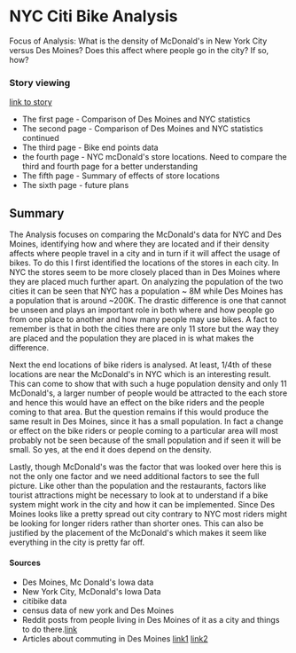 # NYC Citi Bike Analysis

Focus of Analysis: What is the density of McDonald's in New York City versus Des Moines? Does this affect where people go in the city? If so, how?

### Story viewing 

[link to story](https://public.tableau.com/profile/nethra3482#!/vizhome/Bikesharing_challenge_15994472237260/NYCDesMoinesMcDonaldscomparison?publish=yes "link to story")

* The first page - Comparison of Des Moines and NYC statistics
* The second page - Comparison of Des Moines and NYC statistics continued
* The third page - Bike end points data
* the fourth page - NYC mcDonald's store locations. Need to compare the third and fourth page for a better understanding
* The fifth page - Summary of effects of store locations 
* The sixth page - future plans 


## Summary

The Analysis focuses on comparing the McDonald's data for NYC and Des Moines, identifying how and where they are located and if their density affects where people travel in a city and in turn if it will affect the usage of bikes. 
To do this I first identified the locations of the stores in each city. In NYC the stores seem to be more closely placed than in Des Moines where they are placed much further apart. On analyzing the population of the two cities it can be seen that NYC has a population ~ 8M while Des Moines has a population that is around ~200K. The drastic difference is one that cannot be unseen and plays an important role in both where and how people go from one place to another and how many people may use bikes. A fact to remember is that in both the cities there are only 11 store but the way they are placed and the population they are placed in is what makes the difference. 

Next the end locations of bike riders is analysed. At least, 1/4th of these locations are near the McDonald's in NYC  which is an interesting result. This can come to show that with such a huge population density and only 11 McDonald's, a larger number of people would be attracted to the each store and hence this would have an effect on the bike riders and the people coming to that area. But the question remains if this would produce the same result in Des Moines, since it has a small population. In fact a change or effect on the bike riders or people coming to a particular area will most probably not be seen because of the small population and if seen it will be small. So yes, at the end it does depend on the density. 

Lastly, though McDonald's was the factor that was looked over here this is not the only one factor and we need additional factors to see the full picture. Like other than the population and the restaurants, factors like tourist attractions might be necessary to look at to understand if a bike system might work in the city and how it can be implemented. Since Des Moines looks like a pretty spread out city contrary to NYC most riders might be looking for longer riders rather than shorter ones. This can also be justified by the placement of the McDonald's which makes it seem like everything in the city is pretty far off.  

#### Sources 

* Des Moines, Mc Donald's Iowa data
* New York City, McDonald's Iowa Data
* citibike data
* census data of new york and Des Moines 
* Reddit posts from people living in Des Moines of it as a city and things to do there.[link](https://www.reddit.com/r/desmoines/comments/7nqozg/moving_to_des_moines_what_should_i_know/"link")
* Articles about commuting in Des Moines [link1](https://patch.com/iowa/des-moines/des-moines-commute-least-stressful-among-u-s-cities) [link2](https://www.dsmpartnership.com/living-here/transportation)


